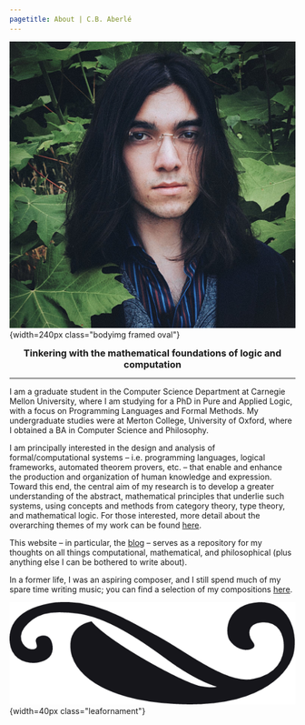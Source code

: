 ```yaml
---
pagetitle: About | C.B. Aberlé
---
```


![](img/profile-picture2.jpg){width=240px class="bodyimg framed oval"}

<div class="narrow">

<h3 style="text-align:center; margin-top:0.65em; margin-bottom:0.65em">Tinkering with the mathematical foundations of logic and computation</h3>

---

<span class="dropcap">I</span> am a graduate student in the Computer Science Department at Carnegie Mellon University, where I am studying for a PhD in Pure and Applied Logic, with a focus on Programming Languages and Formal Methods. My undergraduate studies were at Merton College, University of Oxford, where I obtained a BA in Computer Science and Philosophy.

I am principally interested in the design and analysis of formal/computational systems – i.e. programming languages, logical frameworks, automated theorem provers, etc. – that enable and enhance the production and organization of human knowledge and expression. Toward this end, the central aim of my research is to develop a greater understanding of the abstract, mathematical principles that underlie such systems, using concepts and methods from category theory, type theory, and mathematical logic. For those interested, more detail about the overarching themes of my work can be found [here](posts/research-manifesto.html).

This website – in particular, the [blog](blog.html) – serves as a repository for my thoughts on all things computational, mathematical, and philosophical (plus anything else I can be bothered to write about).

In a former life, I was an aspiring composer, and I still spend much of my spare time writing music; you can find a selection of my compositions [here](music.html).

![](img/leaf-ornament.png){width=40px class="leafornament"}

</div>